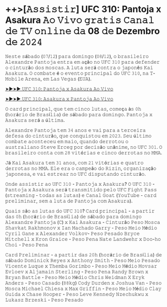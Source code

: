 <h1>++>[𝙰𝚜𝚜𝚒𝚜𝚝𝚒𝚛] UFC 310: Pantoja x Asakura 𝙰𝚘 𝚅𝚒𝚟𝚘 𝚐𝚛𝚊𝚝𝚒𝚜 𝙲𝚊𝚗𝚊𝚕 𝚍𝚎 𝚃𝚅 𝚘𝚗𝚕𝚒𝚗𝚎 𝚍𝚊 08 𝚍𝚎 Dezembro 𝚍𝚎 𝟸𝟶𝟸𝟺</h1>

𝙽𝚎𝚜𝚝𝚎 𝚜á𝚋𝚊𝚍𝚘 (𝟶𝟽/𝟷𝟸) 𝚙𝚊𝚛𝚊 𝚍𝚘𝚖𝚒𝚗𝚐𝚘 (𝟶𝟾/𝟷𝟸), 𝚘 𝚋𝚛𝚊𝚜𝚒𝚕𝚎𝚒𝚛𝚘 𝙰𝚕𝚎𝚡𝚊𝚗𝚍𝚛𝚎 𝙿𝚊𝚗𝚝𝚘𝚓𝚊 𝚎𝚗𝚝𝚛𝚊 𝚎𝚖 𝚊çã𝚘 𝚗𝚘 𝚄𝙵𝙲 𝟹𝟷𝟶 𝚙𝚊𝚛𝚊 𝚍𝚎𝚏𝚎𝚗𝚍𝚎𝚛 𝚘 𝚌𝚒𝚗𝚝𝚞𝚛ã𝚘 𝚍𝚘𝚜 𝚖𝚘𝚜𝚌𝚊𝚜. 𝙰 𝚕𝚞𝚝𝚊 𝚜𝚎𝚛á 𝚌𝚘𝚗𝚝𝚛𝚊 𝚘 𝚓𝚊𝚙𝚘𝚗ê𝚜 𝙺𝚊𝚒 𝙰𝚜𝚊𝚔𝚞𝚛𝚊. 𝙾 𝚌𝚘𝚖𝚋𝚊𝚝𝚎 é 𝚘 𝚎𝚟𝚎𝚗𝚝𝚘 𝚙𝚛𝚒𝚗𝚌𝚒𝚙𝚊𝚕 𝚍𝚘 𝚄𝙵𝙲 𝟹𝟷𝟶, 𝚗𝚊 𝚃-𝙼𝚘𝚋𝚒𝚕𝚎 𝙰𝚛𝚎𝚗𝚊, 𝚎𝚖 𝙻𝚊𝚜 𝚅𝚎𝚐𝚊𝚜 (𝙴𝚄𝙰).

[➤►➤► 𝚄𝙵𝙲 𝟹𝟷𝟶: 𝙿𝚊𝚗𝚝𝚘𝚓𝚊 𝚡 𝙰𝚜𝚊𝚔𝚞𝚛𝚊 𝙰𝚘 𝚅𝚒𝚟𝚘](https://t.co/GDkOIYWZu8)

[➤►➤► 𝚄𝙵𝙲 𝟹𝟷𝟶: 𝙰𝚜𝚊𝚔𝚞𝚛𝚊 𝚡 𝙿𝚊𝚗𝚝𝚘𝚓𝚊 𝙰𝚘 𝚅𝚒𝚟𝚘](https://t.co/GDkOIYWZu8)

𝙾 𝚌𝚊𝚛𝚍 𝚙𝚛𝚒𝚗𝚌𝚒𝚙𝚊𝚕, 𝚚𝚞𝚎 𝚝𝚎𝚖 𝚌𝚒𝚗𝚌𝚘 𝚕𝚞𝚝𝚊𝚜, 𝚌𝚘𝚖𝚎ç𝚊 à𝚜 𝟶𝚑 (𝚑𝚘𝚛á𝚛𝚒𝚘 𝚍𝚎 𝙱𝚛𝚊𝚜í𝚕𝚒𝚊) 𝚍𝚎 𝚜á𝚋𝚊𝚍𝚘 𝚙𝚊𝚛𝚊 𝚍𝚘𝚖𝚒𝚗𝚐𝚘. 𝙿𝚊𝚗𝚝𝚘𝚓𝚊 𝚡 𝙰𝚜𝚊𝚔𝚞𝚛𝚊 𝚜𝚎𝚛á 𝚊 ú𝚕𝚝𝚒𝚖𝚊.

𝙰𝚕𝚎𝚡𝚊𝚗𝚍𝚛𝚎 𝙿𝚊𝚗𝚝𝚘𝚓𝚊 𝚝𝚎𝚖 𝟹𝟺 𝚊𝚗𝚘𝚜 𝚎 𝚟𝚊𝚒 𝚙𝚊𝚛𝚊 𝚊 𝚝𝚎𝚛𝚌𝚎𝚒𝚛𝚊 𝚍𝚎𝚏𝚎𝚜𝚊 𝚍𝚘 𝚌𝚒𝚗𝚝𝚞𝚛ã𝚘, 𝚚𝚞𝚎 𝚌𝚘𝚗𝚚𝚞𝚒𝚜𝚝𝚘𝚞 𝚎𝚖 𝟸𝟶𝟸𝟹. 𝚂𝚎𝚞 ú𝚕𝚝𝚒𝚖𝚘 𝚌𝚘𝚖𝚋𝚊𝚝𝚎 𝚊𝚌𝚘𝚗𝚝𝚎𝚌𝚎𝚞 𝚎𝚖 𝚖𝚊𝚒𝚘, 𝚚𝚞𝚊𝚗𝚍𝚘 𝚍𝚎𝚛𝚛𝚘𝚝𝚘𝚞 𝚘 𝚊𝚞𝚜𝚝𝚛𝚊𝚕𝚒𝚊𝚗𝚘 𝚂𝚝𝚎𝚟𝚎 𝙴𝚛𝚌𝚎𝚐 𝚙𝚘𝚛 𝚍𝚎𝚌𝚒𝚜ã𝚘 𝚞𝚗â𝚗𝚒𝚖𝚎, 𝚗𝚘 𝚄𝙵𝙲 𝟹𝟶𝟷. 𝙾 𝚋𝚛𝚊𝚜𝚒𝚕𝚎𝚒𝚛𝚘 𝚌𝚘𝚗𝚝𝚊 𝚌𝚘𝚖 𝟸𝟾 𝚟𝚒𝚝ó𝚛𝚒𝚊𝚜 𝚎 𝚌𝚒𝚗𝚌𝚘 𝚍𝚎𝚛𝚛𝚘𝚝𝚊𝚜 𝚗𝚘 𝙼𝙼𝙰.

𝙹á 𝙺𝚊𝚒 𝙰𝚜𝚊𝚔𝚞𝚛𝚊 𝚝𝚎𝚖 𝟹𝟷 𝚊𝚗𝚘𝚜, 𝚌𝚘𝚖 𝟸𝟷 𝚟𝚒𝚝ó𝚛𝚒𝚊𝚜 𝚎 𝚚𝚞𝚊𝚝𝚛𝚘 𝚍𝚎𝚛𝚛𝚘𝚝𝚊𝚜 𝚗𝚘 𝙼𝙼𝙰. 𝙴𝚕𝚎 𝚎𝚛𝚊 𝚘 𝚌𝚊𝚖𝚙𝚎ã𝚘 𝚍𝚘 𝚁𝚒𝚣𝚒𝚗, 𝚘𝚛𝚐𝚊𝚗𝚒𝚣𝚊çã𝚘 𝚓𝚊𝚙𝚘𝚗𝚎𝚜𝚊, 𝚎 𝚟𝚊𝚒 𝚎𝚜𝚝𝚛𝚎𝚊𝚛 𝚗𝚘 𝚄𝙵𝙲 𝚍𝚒𝚜𝚙𝚞𝚝𝚊𝚗𝚍𝚘 𝚌𝚒𝚗𝚝𝚞𝚛ã𝚘.

𝙾𝚗𝚍𝚎 𝚊𝚜𝚜𝚒𝚜𝚝𝚒𝚛 𝚊𝚘 𝚄𝙵𝙲 𝟹𝟷𝟶 - 𝙿𝚊𝚗𝚝𝚘𝚓𝚊 𝚡 𝙰𝚜𝚊𝚔𝚞𝚛𝚊?
𝙾 𝚄𝙵𝙲 𝟹𝟷𝟶 - 𝙿𝚊𝚗𝚝𝚘𝚓𝚊 𝚡 𝙰𝚜𝚊𝚔𝚞𝚛𝚊 𝚜𝚎𝚛á 𝚝𝚛𝚊𝚗𝚜𝚖𝚒𝚝𝚒𝚍𝚘 𝚙𝚎𝚕𝚘 𝚄𝙵𝙲 𝙵𝚒𝚐𝚑𝚝 𝙿𝚊𝚜𝚜 (𝚜𝚝𝚛𝚎𝚊𝚖𝚒𝚗𝚐 - 𝚝𝚘𝚍𝚊𝚜 𝚊𝚜 𝚕𝚞𝚝𝚊𝚜) 𝚎 𝙲𝚊𝚗𝚊𝚕 𝙶𝚘𝚊𝚝 (𝚈𝚘𝚞𝚃𝚞𝚋𝚎 - 𝚌𝚊𝚛𝚍 𝚙𝚛𝚎𝚕𝚒𝚖𝚒𝚗𝚊𝚛, 𝚜𝚎𝚖 𝚊 𝚕𝚞𝚝𝚊 𝚍𝚎 𝙿𝚊𝚗𝚝𝚘𝚓𝚊 𝚌𝚘𝚖 𝙰𝚜𝚊𝚔𝚞𝚛𝚊).

𝚀𝚞𝚊𝚒𝚜 𝚜ã𝚘 𝚊𝚜 𝚕𝚞𝚝𝚊𝚜 𝚍𝚘 𝚄𝙵𝙲 𝟹𝟷𝟶?
𝙲𝚊𝚛𝚍 𝚙𝚛𝚒𝚗𝚌𝚒𝚙𝚊𝚕 - 𝚊 𝚙𝚊𝚛𝚝𝚒𝚛 𝚍𝚊𝚜 𝟶𝚑 (𝚑𝚘𝚛á𝚛𝚒𝚘 𝚍𝚎 𝙱𝚛𝚊𝚜í𝚕𝚒𝚊) 𝚍𝚎 𝚜á𝚋𝚊𝚍𝚘 𝚙𝚊𝚛𝚊 𝚍𝚘𝚖𝚒𝚗𝚐𝚘
𝙰𝚕𝚎𝚡𝚊𝚗𝚍𝚛𝚎 𝙿𝚊𝚗𝚝𝚘𝚓𝚊 (𝙲) 𝚡 𝙺𝚊𝚒 𝙰𝚜𝚊𝚔𝚞𝚛𝚊 - 𝙲𝚒𝚗𝚝𝚞𝚛ã𝚘 𝙿𝚎𝚜𝚘 𝙼𝚘𝚜𝚌𝚊
𝚂𝚑𝚊𝚟𝚔𝚊𝚝 𝚁𝚊𝚔𝚑𝚖𝚘𝚗𝚘𝚟 𝚡 𝙸𝚊𝚗 𝙼𝚊𝚌𝚑𝚊𝚍𝚘 𝙶𝚊𝚛𝚛𝚢 - 𝙿𝚎𝚜𝚘 𝙼𝚎𝚒𝚘 𝙼é𝚍𝚒𝚘
𝙲𝚢𝚛𝚒𝚕 𝙶𝚊𝚗𝚎 𝚡 𝙰𝚕𝚎𝚡𝚊𝚗𝚍𝚎𝚛 𝚅𝚘𝚕𝚔𝚘𝚟- 𝙿𝚎𝚜𝚘 𝙿𝚎𝚜𝚊𝚍𝚘
𝙱𝚛𝚢𝚌𝚎 𝙼𝚒𝚝𝚌𝚑𝚎𝚕𝚕 𝚡 𝙺𝚛𝚘𝚗 𝙶𝚛𝚊𝚒𝚌𝚎 - 𝙿𝚎𝚜𝚘 𝙿𝚎𝚗𝚊
𝙽𝚊𝚝𝚎 𝙻𝚊𝚗𝚍𝚠𝚎𝚑𝚛 𝚡 𝙳𝚘𝚘-𝚑𝚘 𝙲𝚑𝚘𝚒 - 𝙿𝚎𝚜𝚘 𝙿𝚎𝚗𝚊

𝙲𝚊𝚛𝚍 𝙿𝚛𝚎𝚕𝚒𝚖𝚒𝚗𝚊𝚛 - 𝚊 𝚙𝚊𝚛𝚝𝚒𝚛 𝚍𝚊𝚜 𝟸𝟶𝚑 (𝚑𝚘𝚛á𝚛𝚒𝚘 𝚍𝚎 𝙱𝚛𝚊𝚜í𝚕𝚒𝚊) 𝚍𝚎 𝚜á𝚋𝚊𝚍𝚘
𝙳𝚘𝚖𝚒𝚗𝚒𝚌𝚔 𝚁𝚎𝚢𝚎𝚜 𝚡 𝙰𝚗𝚝𝚑𝚘𝚗𝚢 𝚂𝚖𝚒𝚝𝚑 - 𝙿𝚎𝚜𝚘 𝙼𝚎𝚒𝚘 𝙿𝚎𝚜𝚊𝚍𝚘
𝚅𝚒𝚌𝚎𝚗𝚝𝚎 𝙻𝚞𝚚𝚞𝚎 𝚡 𝚃𝚑𝚎𝚖𝚋𝚊 𝙶𝚘𝚛𝚒𝚖𝚋𝚘 - 𝙿𝚎𝚜𝚘 𝙼𝚎𝚒𝚘 𝙼é𝚍𝚒𝚘
𝙼𝚘𝚟𝚜𝚊𝚛 𝙴𝚟𝚕𝚘𝚎𝚟 𝚡 𝙰𝚕𝚓𝚊𝚖𝚊𝚒𝚗 𝚂𝚝𝚎𝚛𝚕𝚒𝚗𝚐 - 𝙿𝚎𝚜𝚘 𝙿𝚎𝚗𝚊
𝚁𝚊𝚗𝚍𝚢 𝙱𝚛𝚘𝚠𝚗 𝚡 𝙱𝚛𝚢𝚊𝚗 𝙱𝚊𝚝𝚝𝚕𝚎 - 𝙿𝚎𝚜𝚘 𝙼𝚎𝚒𝚘 𝙼é𝚍𝚒𝚘
𝙲𝚑𝚛𝚒𝚜 𝚆𝚎𝚒𝚍𝚖𝚊𝚗 𝚇 𝙴𝚛𝚢𝚔 𝙰𝚗𝚍𝚎𝚛𝚜 - 𝙿𝚎𝚜𝚘 𝙲𝚊𝚜𝚊𝚍𝚘 (𝟾𝟾𝚔𝚐)
𝙲𝚘𝚍𝚢 𝙳𝚞𝚛𝚍𝚎𝚗 𝚡 𝙹𝚘𝚜𝚑𝚞𝚊 𝚅𝚊𝚗 - 𝙿𝚎𝚜𝚘 𝙼𝚘𝚜𝚌𝚊
𝙼𝚒𝚌𝚑𝚊𝚎𝚕 𝙲𝚑𝚒𝚎𝚜𝚊 𝚡 𝙼𝚊𝚡 𝙶𝚛𝚒𝚏𝚏𝚒𝚗 - 𝙿𝚎𝚜𝚘 𝙼𝚎𝚒𝚘 𝙼é𝚍𝚒𝚘
𝙲𝚕𝚊𝚢 𝙶𝚞𝚒𝚍𝚊 𝚡 𝙲𝚑𝚊𝚜𝚎 𝙷𝚘𝚘𝚙𝚎𝚛 - 𝙿𝚎𝚜𝚘 𝙻𝚎𝚟𝚎
𝙺𝚎𝚗𝚗𝚎𝚍𝚢 𝙽𝚣𝚎𝚌𝚑𝚞𝚔𝚠𝚞 𝚡 𝙻𝚞𝚔𝚊𝚜𝚣 𝙱𝚛𝚣𝚎𝚜𝚔𝚒 - 𝙿𝚎𝚜𝚘 𝙿𝚎𝚜𝚊𝚍𝚘
